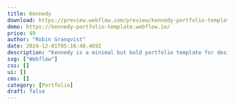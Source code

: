 ```yaml
---
title: Kennedy
download: https://preview.webflow.com/preview/kennedy-portfolio-template?utm_medium=preview_link&utm_source=designer&utm_content=kennedy-portfolio-template&preview=48993abc9edf80e9e4e5fb1420f8d0b2&locale=en&workflow=preview
demo: https://kennedy-portfolio-template.webflow.io/
price: 49
author: "Robin Granqvist"
date: 2024-12-01T05:16:40.469Z
description: "Kennedy is a minimal but bold portfolio template for designers. With its simple but elegant layouts, it's perfectly suited to showcase any type of visual design, including web, 3D, illustrations and product design."
ssg: ["Webflow"]
css: []
ui: []
cms: []
category: [Portfolio]
draft: false
---
```

